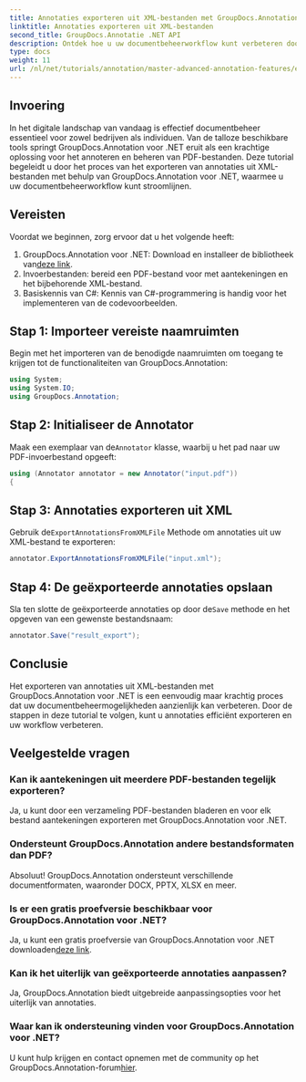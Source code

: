 ```yaml
---
title: Annotaties exporteren uit XML-bestanden met GroupDocs.Annotation voor .NET
linktitle: Annotaties exporteren uit XML-bestanden
second_title: GroupDocs.Annotatie .NET API
description: Ontdek hoe u uw documentbeheerworkflow kunt verbeteren door annotaties te exporteren uit XML-bestanden met GroupDocs.Annotation voor .NET. Deze uitgebreide tutorial biedt stapsgewijze instructies.
type: docs
weight: 11
url: /nl/net/tutorials/annotation/master-advanced-annotation-features/export-annotations-from-xml-file/
---
```

## Invoering

In het digitale landschap van vandaag is effectief documentbeheer essentieel voor zowel bedrijven als individuen. Van de talloze beschikbare tools springt GroupDocs.Annotation voor .NET eruit als een krachtige oplossing voor het annoteren en beheren van PDF-bestanden. Deze tutorial begeleidt u door het proces van het exporteren van annotaties uit XML-bestanden met behulp van GroupDocs.Annotation voor .NET, waarmee u uw documentbeheerworkflow kunt stroomlijnen.

## Vereisten

Voordat we beginnen, zorg ervoor dat u het volgende heeft:

1.  GroupDocs.Annotation voor .NET: Download en installeer de bibliotheek van[deze link](https://releases.groupdocs.com/annotation/net/).
2. Invoerbestanden: bereid een PDF-bestand voor met aantekeningen en het bijbehorende XML-bestand.
3. Basiskennis van C#: Kennis van C#-programmering is handig voor het implementeren van de codevoorbeelden.

## Stap 1: Importeer vereiste naamruimten

Begin met het importeren van de benodigde naamruimten om toegang te krijgen tot de functionaliteiten van GroupDocs.Annotation:

```csharp
using System;
using System.IO;
using GroupDocs.Annotation;
```

## Stap 2: Initialiseer de Annotator

 Maak een exemplaar van de`Annotator` klasse, waarbij u het pad naar uw PDF-invoerbestand opgeeft:

```csharp
using (Annotator annotator = new Annotator("input.pdf"))
{
```

## Stap 3: Annotaties exporteren uit XML

 Gebruik de`ExportAnnotationsFromXMLFile` Methode om annotaties uit uw XML-bestand te exporteren:

```csharp
annotator.ExportAnnotationsFromXMLFile("input.xml");
```

## Stap 4: De geëxporteerde annotaties opslaan

 Sla ten slotte de geëxporteerde annotaties op door de`Save` methode en het opgeven van een gewenste bestandsnaam:

```csharp
annotator.Save("result_export");
```

## Conclusie

Het exporteren van annotaties uit XML-bestanden met GroupDocs.Annotation voor .NET is een eenvoudig maar krachtig proces dat uw documentbeheermogelijkheden aanzienlijk kan verbeteren. Door de stappen in deze tutorial te volgen, kunt u annotaties efficiënt exporteren en uw workflow verbeteren.

## Veelgestelde vragen

### Kan ik aantekeningen uit meerdere PDF-bestanden tegelijk exporteren?

Ja, u kunt door een verzameling PDF-bestanden bladeren en voor elk bestand aantekeningen exporteren met GroupDocs.Annotation voor .NET.

### Ondersteunt GroupDocs.Annotation andere bestandsformaten dan PDF?

Absoluut! GroupDocs.Annotation ondersteunt verschillende documentformaten, waaronder DOCX, PPTX, XLSX en meer.

### Is er een gratis proefversie beschikbaar voor GroupDocs.Annotation voor .NET?

 Ja, u kunt een gratis proefversie van GroupDocs.Annotation voor .NET downloaden[deze link](https://releases.groupdocs.com/).

### Kan ik het uiterlijk van geëxporteerde annotaties aanpassen?

Ja, GroupDocs.Annotation biedt uitgebreide aanpassingsopties voor het uiterlijk van annotaties.

### Waar kan ik ondersteuning vinden voor GroupDocs.Annotation voor .NET?

 U kunt hulp krijgen en contact opnemen met de community op het GroupDocs.Annotation-forum[hier](https://forum.groupdocs.com/c/annotation/10).